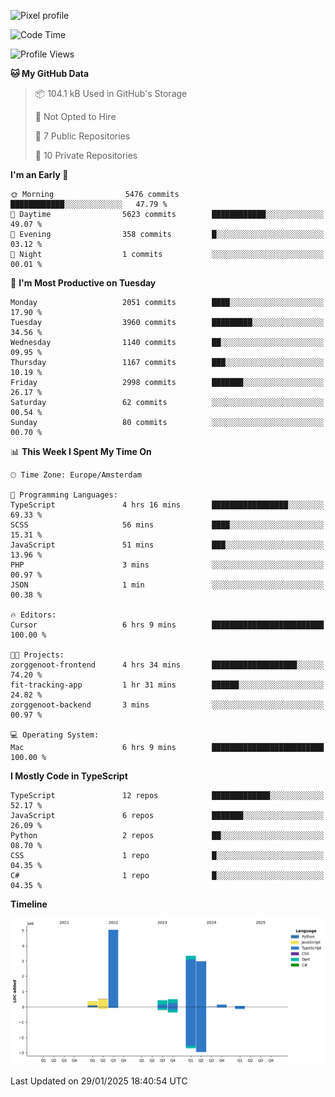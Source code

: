 ![Pixel profile](https://pixel-profile.vercel.app/api/github-stats?username=Atchferox&screen_effect=true&theme=rainbow
)


<!--START_SECTION:waka-->
![Code Time](http://img.shields.io/badge/Code%20Time-495%20hrs%2012%20mins-blue)

![Profile Views](http://img.shields.io/badge/Profile%20Views-0-blue)

**🐱 My GitHub Data** 

> 📦 104.1 kB Used in GitHub's Storage 
 > 
> 🚫 Not Opted to Hire
 > 
> 📜 7 Public Repositories 
 > 
> 🔑 10 Private Repositories 
 > 
**I'm an Early 🐤** 

```text
🌞 Morning                5476 commits        ████████████░░░░░░░░░░░░░   47.79 % 
🌆 Daytime                5623 commits        ████████████░░░░░░░░░░░░░   49.07 % 
🌃 Evening                358 commits         █░░░░░░░░░░░░░░░░░░░░░░░░   03.12 % 
🌙 Night                  1 commits           ░░░░░░░░░░░░░░░░░░░░░░░░░   00.01 % 
```
📅 **I'm Most Productive on Tuesday** 

```text
Monday                   2051 commits        ████░░░░░░░░░░░░░░░░░░░░░   17.90 % 
Tuesday                  3960 commits        █████████░░░░░░░░░░░░░░░░   34.56 % 
Wednesday                1140 commits        ██░░░░░░░░░░░░░░░░░░░░░░░   09.95 % 
Thursday                 1167 commits        ███░░░░░░░░░░░░░░░░░░░░░░   10.19 % 
Friday                   2998 commits        ███████░░░░░░░░░░░░░░░░░░   26.17 % 
Saturday                 62 commits          ░░░░░░░░░░░░░░░░░░░░░░░░░   00.54 % 
Sunday                   80 commits          ░░░░░░░░░░░░░░░░░░░░░░░░░   00.70 % 
```


📊 **This Week I Spent My Time On** 

```text
🕑︎ Time Zone: Europe/Amsterdam

💬 Programming Languages: 
TypeScript               4 hrs 16 mins       █████████████████░░░░░░░░   69.33 % 
SCSS                     56 mins             ████░░░░░░░░░░░░░░░░░░░░░   15.31 % 
JavaScript               51 mins             ███░░░░░░░░░░░░░░░░░░░░░░   13.96 % 
PHP                      3 mins              ░░░░░░░░░░░░░░░░░░░░░░░░░   00.97 % 
JSON                     1 min               ░░░░░░░░░░░░░░░░░░░░░░░░░   00.38 % 

🔥 Editors: 
Cursor                   6 hrs 9 mins        █████████████████████████   100.00 % 

🐱‍💻 Projects: 
zorggenoot-frontend      4 hrs 34 mins       ███████████████████░░░░░░   74.20 % 
fit-tracking-app         1 hr 31 mins        ██████░░░░░░░░░░░░░░░░░░░   24.82 % 
zorggenoot-backend       3 mins              ░░░░░░░░░░░░░░░░░░░░░░░░░   00.97 % 

💻 Operating System: 
Mac                      6 hrs 9 mins        █████████████████████████   100.00 % 
```

**I Mostly Code in TypeScript** 

```text
TypeScript               12 repos            █████████████░░░░░░░░░░░░   52.17 % 
JavaScript               6 repos             ███████░░░░░░░░░░░░░░░░░░   26.09 % 
Python                   2 repos             ██░░░░░░░░░░░░░░░░░░░░░░░   08.70 % 
CSS                      1 repo              █░░░░░░░░░░░░░░░░░░░░░░░░   04.35 % 
C#                       1 repo              █░░░░░░░░░░░░░░░░░░░░░░░░   04.35 % 
```



**Timeline**

![Lines of Code chart](https://raw.githubusercontent.com/Atchferox/Atchferox/main/assets/bar_graph.png)


 Last Updated on 29/01/2025 18:40:54 UTC
<!--END_SECTION:waka-->
